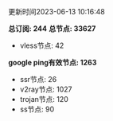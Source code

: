更新时间2023-06-13 10:16:48

**总订阅: 244**
**总节点: 33627**
- vless节点: 42

**google ping有效节点: 1263**
- ssr节点: 26
- v2ray节点: 1027
- trojan节点: 120
- ss节点: 90
